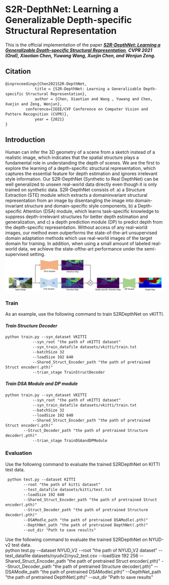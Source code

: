 # S2R-DepthNet: Learning a Generalizable Depth-specific Structural Representation

This is the official implementation of the paper [***S2R-DepthNet: Learning a Generalizable Depth-specific Structural Representation***](https://arxiv.org/abs/2104.00877), ***CVPR 2021 (Oral), Xiaotian Chen, Yuwang Wang, Xuejin Chen, and Wenjun Zeng.***


## Citation

```
@inproceedings{Chen2021S2R-DepthNet,
             title = {S2R-DepthNet: Learning a Generalizable Depth-specific Structural Representation},
             author = {Chen, Xiaotian and Wang , Yuwang and Chen, Xuejin and Zeng, Wenjun},
	     conference={IEEE/CVF Conference on Computer Vision and Pattern Recognition (CVPR)},
             year = {2021}   
}
```

## Introduction
Human can infer the 3D geometry of a scene from a sketch instead of a realistic image, which indicates that the spatial structure plays a fundamental role in understanding the depth of scenes. We are the first to explore the learning of a depth-specific structural representation, which captures the essential feature for depth estimation and ignores irrelevant style information. Our S2R-DepthNet (Synthetic to Real DepthNet) can be well generalized to unseen real-world data directly even though it is only trained on synthetic data. S2R-DepthNet consists of: a) a Structure Extraction (STE) module which extracts a domaininvariant structural representation from an image by disentangling the image into domain-invariant structure and domain-specific style components, b) a Depth-specific Attention (DSA) module, which learns task-specific knowledge to suppress depth-irrelevant structures for better depth estimation and generalization, and c) a depth prediction module (DP) to predict depth from the depth-specific representation. Without access of any real-world images, our method even outperforms the state-of-the-art unsupervised domain adaptation methods which use real-world images of the target domain for training. In addition, when using a small amount of labeled real-world data, we achieve the state-ofthe-art performance under the semi-supervised setting.
![figure](./img/overview.png)

### Train
As an example, use the following command to train S2RDepthNet on vKITTI.<br>
#### *Train Structure Decoder*

	python train.py --syn_dataset VKITTI
		        --syn_root "the path of vKITTI dataset"
		        --syn_train_datafile datasets/vkitti/train.txt
		        --batchSize 32
		        --loadSize 192 640
		        --Shared_Struct_Encoder_path "the path of pretrained Struct encoder(.pth)"
		        --trian_stage TrainStructDecoder
			
#### *Train DSA Module and DP module*

	python train.py --syn_dataset VKITTI
		        --syn_root "the path of vKITTI dataset"
		        --syn_train_datafile datasets/vkitti/train.txt
		        --batchSize 32
		        --loadSize 192 640
		        --Shared_Struct_Encoder_path "the path of pretrained Struct encoder(.pth)"
			--Struct_Decoder_path "the path of pretrained Structure decoder(.pth)"
		        --trian_stage TrainDSAandDPModule
	
### Evaluation
Use the following command to evaluate the trained S2RDepthNet on KITTI test data.<br>

	 python test.py --dataset KITTI
	 		--root "the path of kitti dataset"
			--test_datafile datasets/kitti/test.txt
			--loadSize 192 640
			--Shared_Struct_Encoder_path "the path of pretrained Struct encoder(.pth)"
			--Struct_Decoder_path "the path of pretrained Structure decoder(.pth)"
			--DSAModle_path "the path of pretrained DSAModle(.pth)"
			--DepthNet_path "the path of pretrained DepthNet(.pth)"
			--out_dir "Path to save results"
Use the following command to evaluate the trained S2RDepthNet on NYUD-v2 test data.<br>
	 python test.py --dataset NYUD_V2
	 		--root "the path of NYUD_V2 dataset"
			--test_datafile datasets/nyudv2/nyu2_test.csv
			--loadSize 192 256
			--Shared_Struct_Encoder_path "the path of pretrained Struct encoder(.pth)"
			--Struct_Decoder_path "the path of pretrained Structure decoder(.pth)"
			--DSAModle_path "the path of pretrained DSAModle(.pth)"
			--DepthNet_path "the path of pretrained DepthNet(.pth)"
			--out_dir "Path to save results"
			
			
						       
						       
						                      
